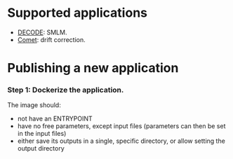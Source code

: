 # Supported applications
 - [DECODE](https://github.com/ries-lab/DECODE_Internal/tree/dockerfile_stable): SMLM.
 - [Comet](https://github.com/nolan1999/Comet/tree/docker): drift correction.

# Publishing a new application
### Step 1: Dockerize the application.
The image should:
 - not have an ENTRYPOINT
 - have no free parameters, except input files (parameters can then be set in the input files)
 - either save its outputs in a single, specific directory, or allow setting the output directory
